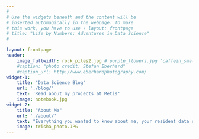 ```yaml
---
#
# Use the widgets beneath and the content will be
# inserted automagically in the webpage. To make
# this work, you have to use › layout: frontpage
# title: "Life by Numbers: Adventures in Data Science"
#

layout: frontpage
header:
    image_fullwidth: rock_piles2.jpg # purple_flowers.jpg "caffein_small2.jpg"
    #caption: "photo credit: Stefan Eberhard"
    #caption_url: http://www.eberhardphotography.com/
widget-1:
    title: "Data Science Blog"
    url: './blog/'
    text: 'Read about my projects at Metis'
    image: notebook.jpg
widget-2:
    title: "About Me"
    url: './about/'
    text: "Everything you wanted to know about me, your resident data scientist and blogger"
    image: trisha_photo.JPG
---
```


